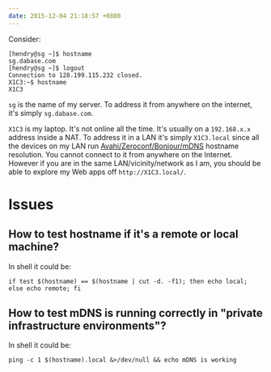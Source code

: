 ```yaml
---
date: 2015-12-04 21:18:57 +0800
---
```


Consider:

	[hendry@sg ~]$ hostname
	sg.dabase.com
	[hendry@sg ~]$ logout
	Connection to 128.199.115.232 closed.
	X1C3:~$ hostname
	X1C3

`sg` is the name of my server. To address it from anywhere on the internet,
it's simply `sg.dabase.com`.

`X1C3` is my laptop. It's not online all the time. It's usually on a
`192.168.x.x` address inside a NAT. To address it in a LAN it's simply
`X1C3.local` since all the devices on my LAN run
[Avahi/Zeroconf/Bonjour/mDNS](https://wiki.archlinux.org/index.php/Avahi#Hostname_resolution)
hostname resolution.
You cannot connect to it from anywhere on the Internet.
However if you are in the same LAN/vicinity/network as I am, you should be able
to explore my Web apps off `http://X1C3.local/`.

# Issues

## How to test hostname if it's a remote or local machine?

In shell it could be:

	if test $(hostname) == $(hostname | cut -d. -f1); then echo local; else echo remote; fi

## How to test mDNS is running correctly in "private infrastructure environments"?

In shell it could be:

	ping -c 1 $(hostname).local &>/dev/null && echo mDNS is working
